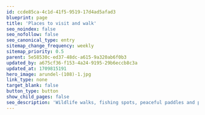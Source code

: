 ```yaml
---
id: ccde85ca-4c1d-41f5-9519-17d4ad5afad3
blueprint: page
title: 'Places to visit and walk'
seo_noindex: false
seo_nofollow: false
seo_canonical_type: entry
sitemap_change_frequency: weekly
sitemap_priority: 0.5
parent: 5e58530c-ed37-48dc-a615-9a320ab6f0b3
updated_by: a675cf36-f153-4a24-9195-29b6eccb8c3a
updated_at: 1709815191
hero_image: arundel-(108)-1.jpg
link_type: none
target_blank: false
button_type: button
show_child_pages: false
seo_description: 'Wildlife walks, fishing spots, peaceful paddles and places to just.....stop.'
---
```

